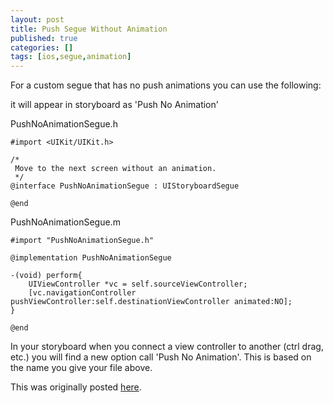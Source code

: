 ```yaml
---
layout: post
title: Push Segue Without Animation
published: true
categories: []
tags: [ios,segue,animation]
---
```


For a custom segue that has no push animations you can use the following:

it will appear in storyboard as 'Push No Animation'


PushNoAnimationSegue.h

	#import <UIKit/UIKit.h>

	/*
	 Move to the next screen without an animation.
	 */
	@interface PushNoAnimationSegue : UIStoryboardSegue

	@end

PushNoAnimationSegue.m

	#import "PushNoAnimationSegue.h"

	@implementation PushNoAnimationSegue

	-(void) perform{
	    UIViewController *vc = self.sourceViewController;
	    [vc.navigationController pushViewController:self.destinationViewController animated:NO];
	}

	@end

In your storyboard when you connect a view controller to another (ctrl drag, etc.) you will find a new option call 'Push No Animation'. This is based on the name you give your file above.

This was originally posted [here](http://stackoverflow.com/questions/16209113/push-segue-in-xcode-with-no-animation).